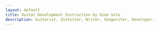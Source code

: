 ```yaml
---
layout: default
title: Guitar Development Instruction by Gian Solo
description: Guitarist, Instuctor, Writer, Songwriter, Developer. 
---
```

